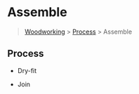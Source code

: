 # Assemble

> [Woodworking](../../README.md) > [Process](../README.md) > Assemble

## Process

- Dry-fit

- Join
